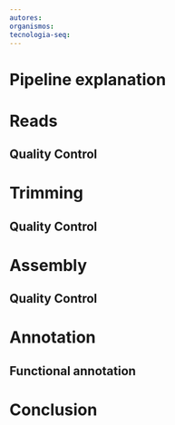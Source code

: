 ```yaml
---
autores: 
organismos: 
tecnologia-seq:
---
```

# Pipeline explanation

# Reads
## Quality Control
# Trimming
## Quality Control
# Assembly
## Quality Control
# Annotation
## Functional annotation

# Conclusion




